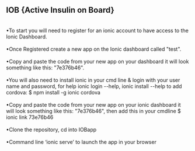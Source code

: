 <h2>IOB {Active Insulin on Board} </h2>
<br>•To start you will need to register for an ionic account to have access to the Ionic Dashboard. </br>
<br>•Once Registered create a new app on the Ionic dashboard called "test".</br>
<br>•Copy and paste the code from your new app on your dashboard it will look something like this: "7e376b46".</br>
<br>•You will also need to install ionic in your cmd line & login with your user name and password, for help ionic login --help, ionic install --help to add cordova: $ npm install -g ionic cordova</br>
<br>•Copy and paste the code from your new app on your ionic dashboard it will look something like this: "7e376b46", then add this in your cmdline $ ionic link 73e76b46</br>
<br>•Clone the repository, cd into IOBapp</br>
<br>•Command line ‘ionic serve’ to launch the app in your browser</br>


